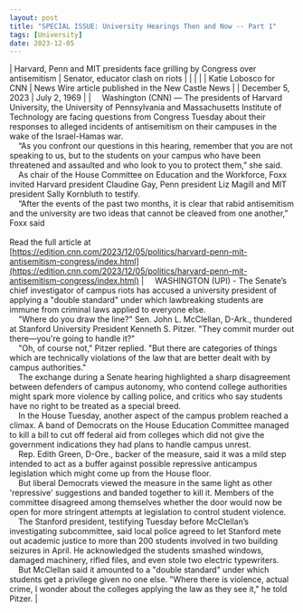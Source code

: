 ```yaml
---
layout: post
title: "SPECIAL ISSUE: University Hearings Then and Now -- Part 1"
tags: [University]
date: 2023-12-05
---
```


| Harvard, Penn and MIT presidents face grilling by Congress over antisemitism | Senator, educator clash on riots |
|  |  |
| Katie Lobosco for CNN | News Wire article published in the New Castle News |
| December 5, 2023 | July 2, 1969 |
| &nbsp;&nbsp;&nbsp;&nbsp;Washington (CNN) — The presidents of Harvard University, the University of Pennsylvania and Massachusetts Institute of Technology are facing questions from Congress Tuesday about their responses to alleged incidents of antisemitism on their campuses in the wake of the Israel-Hamas war.<br>&nbsp;&nbsp;&nbsp;&nbsp;“As you confront our questions in this hearing, remember that you are not speaking to us, but to the students on your campus who have been threatened and assaulted and who look to you to protect them,” she said.<br>&nbsp;&nbsp;&nbsp;&nbsp;As chair of the House Committee on Education and the Workforce, Foxx invited Harvard president Claudine Gay, Penn president Liz Magill and MIT president Sally Kornbluth to testify.<br>&nbsp;&nbsp;&nbsp;&nbsp;“After the events of the past two months, it is clear that rabid antisemitism and the university are two ideas that cannot be cleaved from one another,” Foxx said<br><br>Read the full article at<br>[https://edition.cnn.com/2023/12/05/politics/harvard-penn-mit-antisemitism-congress/index.html](https://edition.cnn.com/2023/12/05/politics/harvard-penn-mit-antisemitism-congress/index.html) | &nbsp;&nbsp;&nbsp;&nbsp;WASHINGTON (UPI) - The Senate’s chief investigator of campus riots has accused a university president of applying a "double standard" under which lawbreaking students are immune from criminal laws applied to everyone else.<br>&nbsp;&nbsp;&nbsp;&nbsp;"Where do you draw the line?" Sen. John L. McClellan, D-Ark., thundered at Stanford University President Kenneth S. Pitzer. "They commit murder out there—you're going to handle it?"<br>&nbsp;&nbsp;&nbsp;&nbsp;"Oh, of course not," Pitzer replied. "But there are categories of things which are technically violations of the law that are better dealt with by campus authorities."<br>&nbsp;&nbsp;&nbsp;&nbsp;The exchange during a Senate hearing highlighted a sharp disagreement between defenders of campus autonomy, who contend college authorities might spark more violence by calling police, and critics who say students have no right to be treated as a special breed.<br>&nbsp;&nbsp;&nbsp;&nbsp;In the House Tuesday, another aspect of the campus problem reached a climax. A band of Democrats on the House Education Committee managed to kill a bill to cut off federal aid from colleges which did not give the government indications they had plans to handle campus unrest.<br>&nbsp;&nbsp;&nbsp;&nbsp;Rep. Edith Green, D-Ore., backer of the measure, said it was a mild step intended to act as a buffer against possible repressive anticampus legislation which might come up from the House floor.<br>&nbsp;&nbsp;&nbsp;&nbsp;But liberal Democrats viewed the measure in the same light as other 'repressive' suggestions and banded together to kill it. Members of the committee disagreed among themselves whether the door would now be open for more stringent attempts at legislation to control student violence.<br>&nbsp;&nbsp;&nbsp;&nbsp;The Stanford president, testifying Tuesday before McClellan’s investigating subcommittee, said local police agreed to let Stanford mete out academic justice to more than 200 students involved in two building seizures in April. He acknowledged the students smashed windows, damaged machinery, rifled files, and even stole two electric typewriters.<br>&nbsp;&nbsp;&nbsp;&nbsp;But McClellan said it amounted to a "double standard" under which students get a privilege given no one else. "Where there is violence, actual crime, I wonder about the colleges applying the law as they see it," he told Pitzer. |
